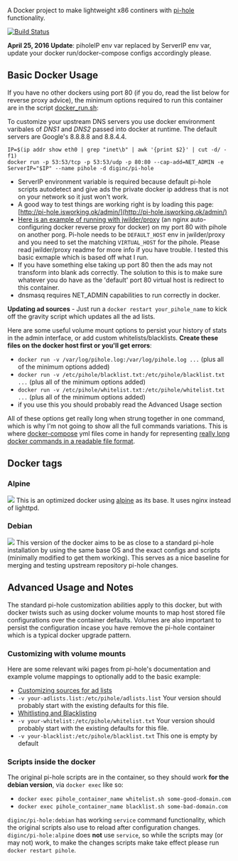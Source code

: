 A Docker project to make lightweight x86 continers with [pi-hole](https://pi-hole.net) functionality.  

[![Build Status](https://travis-ci.org/diginc/docker-pi-hole.svg?branch=master)](https://travis-ci.org/diginc/docker-pi-hole)

**April 25, 2016 Update**: piholeIP env var replaced by ServerIP env var, update your docker run/docker-compose configs accordingly please.

## Basic Docker Usage

If you have no other dockers using port 80 (if you do, read the list below for reverse proxy advice), the minimum options required to run this container are in the script [docker_run.sh](https://github.com/diginc/docker-pi-hole/blob/master/docker_run.sh): 

To customize your upstream DNS servers you use docker environment varibales of *DNS1* and *DNS2* passed into docker at runtime.  The default servers are Google's 8.8.8.8 and 8.8.4.4.

```
IP=$(ip addr show eth0 | grep "inet\b" | awk '{print $2}' | cut -d/ -f1)
docker run -p 53:53/tcp -p 53:53/udp -p 80:80 --cap-add=NET_ADMIN -e ServerIP="$IP" --name pihole -d diginc/pi-hole
```

* ServerIP environment variable is required because default pi-hole scripts autodetect and give ads the private docker ip address that is not on your network so it just won't work.
 * A good way to test things are working right is by loading this page: [http://pi-hole.isworking.ok/admin/](http://pi-hole.isworking.ok/admin/)
 * [Here is an example of running with jwilder/proxy](https://github.com/diginc/docker-pi-hole/blob/master/jwilder-proxy-example-doco.yml) (an nginx auto-configuring docker reverse proxy for docker) on my port 80 with pihole on another porg.  Pi-hole needs to be `DEFAULT_HOST` env in jwilder/proxy and you need to set the matching `VIRTUAL_HOST` for the pihole.  Please read jwilder/proxy readme for more info if you have trouble.  I tested this basic exmaple which is based off what I run.
 * If you have something else taking up port 80 then the ads may not transform into blank ads correctly.  The solution to this is to make sure whatever you do have as the 'default' port 80 virtual host is redirect to this container.  
* dnsmasq requires NET_ADMIN capabilities to run correctly in docker.

**Updating ad sources** - Just run a `docker restart your_pihole_name` to kick off the gravity script which updates all the ad lists.

Here are some useful volume mount options to persist your history of stats in the admin interface, or add custom whitelists/blacklists.  **Create these files on the docker host first or you'll get errors**:

* `docker run -v /var/log/pihole.log:/var/log/pihole.log ...` (plus all of the minimum options added)
* `docker run -v /etc/pihole/blacklist.txt:/etc/pihole/blacklist.txt ...` (plus all of the minimum options added)
* `docker run -v /etc/pihole/whitelist.txt:/etc/pihole/whitelist.txt ...` (plus all of the minimum options added)
 * if you use this you should probably read the Advanced Usage section

All of these options get really long when strung together in one command, which is why I'm not going to show all the full commands variations.  This is where [docker-compose](https://docs.docker.com/compose/install/) yml files come in handy for representing [really long docker commands in a readable file format](https://github.com/diginc/docker-pi-hole/blob/master/doco-example.yml).


## Docker tags

### Alpine

[![](https://badge.imagelayers.io/diginc/pi-hole:alpine.svg)](https://imagelayers.io/?images=diginc/pi-hole:alpine 'Get your own badge on imagelayers.io')
This is an optimized docker using [alpine](https://hub.docker.com/_/alpine/) as its base.  It uses nginx instead of lighttpd.

### Debian

[![](https://badge.imagelayers.io/diginc/pi-hole:debian.svg)](https://imagelayers.io/?images=diginc/pi-hole:debian 'Get your own badge on imagelayers.io')
This version of the docker aims to be as close to a standard pi-hole installation by using the same base OS and the exact configs and scripts (minimally modified to get them working).  This serves as a nice baseline for merging and testing upstream repository pi-hole changes.


## Advanced Usage and Notes

The standard pi-hole customization abilities apply to this docker, but with docker twists such as using docker volume mounts to map host stored file configurations over the container defaults.  Volumes are also important to persist the configuration incase you have remove the pi-hole container which is a typical docker upgrade pattern.

### Customizing with volume mounts

Here are some relevant wiki pages from pi-hole's documentation and example volume mappings to optionally add to the basic example:

* [Customizing sources for ad lists](https://github.com/pi-hole/pi-hole/wiki/Customising-sources-for-ad-lists)
 * `-v your-adlists.list:/etc/pihole/adlists.list` Your version should probably start with the existing defaults for this file.
* [Whitlisting and Blacklisting](https://github.com/pi-hole/pi-hole/wiki/Whitelisting-and-Blacklisting)
 * `-v your-whitelist:/etc/pihole/whitelist.txt` Your version should probably start with the existing defaults for this file.
 * `-v your-blacklist:/etc/pihole/blacklist.txt` This one is empty by default

### Scripts inside the docker

The original pi-hole scripts are in the container, so they should work **for the debian version**, via `docker exec` like so:

* `docker exec pihole_container_name whitelist.sh some-good-domain.com`
* `docker exec pihole_container_name blacklist.sh some-bad-domain.com`

`diginc/pi-hole:debian` has working `service` command functionality, which the original scripts also use to reload after configuration changes. `diginc/pi-hole:alpine` does **not** use `service`, so while the scripts may (or may not) work, to make the changes scripts make take effect please run `docker restart pihole`.
